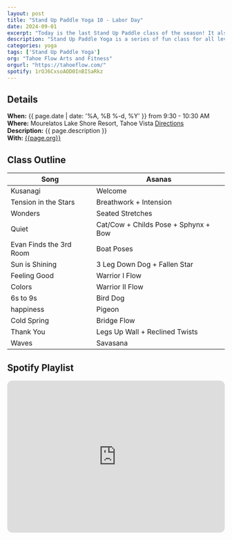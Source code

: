 ```yaml
---
layout: post
title: "Stand Up Paddle Yoga 10 - Labor Day"
date: 2024-09-01
excerpt: "Today is the last Stand Up Paddle class of the season! It also happens to be Labor Day, so the class honors those two milestones if you will."
description: "Stand Up Paddle Yoga is a series of fun class for all levels with flowing poses and breathwork to build stability, flexibility, and mindfulness. These classes will follow an arc of opening awareness, warm-up stretch, tanding poses, balancing poses, inversions, grounding poses, relaxation, and a cold plunge."
categories: yoga
tags: ['Stand Up Paddle Yoga']
org: "Tahoe Flow Arts and Fitness"
orgurl: "https://tahoeflow.com/"
spotify: 1rOJ6CxsoAOD0InBISaRkz
---
```


## Details

**When:** {{ page.date | date: '%A, %B %-d, %Y' }} from 9:30 - 10:30 AM   
**Where:** Mourelatos Lake Shore Resort, Tahoe Vista [Directions](https://www.google.com/maps/dir//6834+N+Lake+Blvd,+Tahoe+Vista,+CA+96148/@39.239939,-120.1344659,12z/data=!4m8!4m7!1m0!1m5!1m1!1s0x809964b0ff6493a3:0x7579cace84dcb8f8!2m2!1d-120.052065!2d39.239968?entry=ttu)   
**Description:** {{ page.description }}      
**With:** [{{page.org}}]({{page.orgurl}})

## Class Outline

Song | Asanas   
---- | ----
Kusanagi | Welcome 
Tension in the Stars |  Breathwork + Intension
Wonders | Seated Stretches
Quiet |  Cat/Cow + Childs Pose + Sphynx + Bow 
Evan Finds the 3rd Room | Boat Poses 
Sun is Shining | 3 Leg Down Dog + Fallen Star
Feeling Good | Warrior I Flow
Colors | Warrior II Flow 
6s to 9s | Bird Dog 
happiness | Pigeon
Cold Spring | Bridge Flow
Thank You | Legs Up Wall + Reclined Twists
Waves | Savasana


## Spotify Playlist

<iframe style="border-radius:12px" src="https://open.spotify.com/embed/playlist/{{ page.spotify }}?utm_source=generator" width="100%" height="352" frameBorder="0" allowfullscreen="" allow="autoplay; clipboard-write; encrypted-media; fullscreen; picture-in-picture" loading="lazy"></iframe>  



